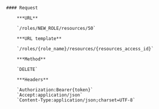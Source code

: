     #### Request

        ***URL**

        `/roles/NEW_ROLE/resources/50`

        ***URL template**

        `/roles/{role_name}/resources/{resources_access_id}`

        ***Method**

        `DELETE`

        ***Headers**

        `Authorization:Bearer{token}`
        `Accept:application/json`
        `Content-Type:application/json;charset=UTF-8`
